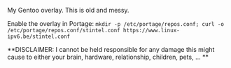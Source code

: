 My Gentoo overlay. This is old and messy.

Enable the overlay in Portage:
`mkdir -p /etc/portage/repos.conf; curl -o /etc/portage/repos.conf/stintel.conf https://www.linux-ipv6.be/stintel.conf`

**DISCLAIMER: I cannot be held responsible for any damage this might cause to either your brain, hardware, relationship, children, pets, ... **
